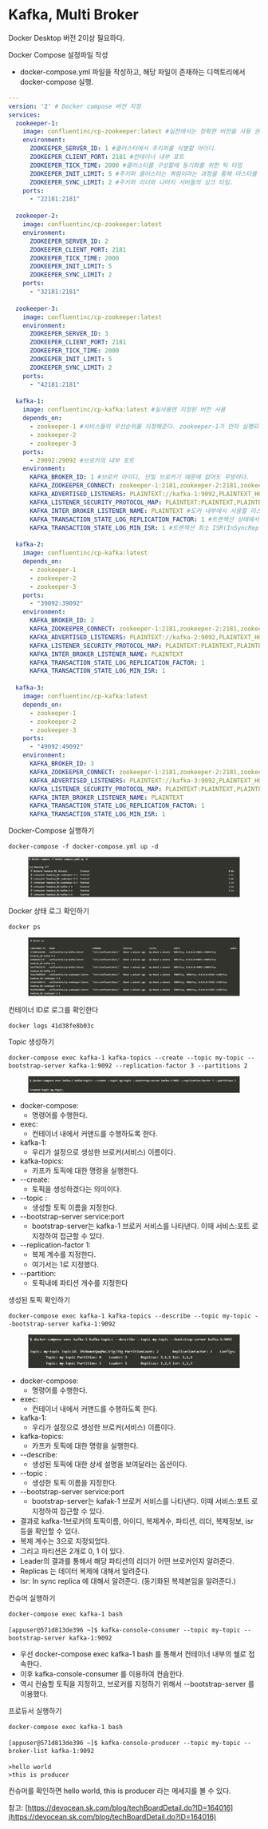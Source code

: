 # Kafka, Multi Broker

Docker Desktop 버전 2이상 필요하다.



Docker Compose 설정파일 작성

* docker-compose.yml 파일을 작성하고, 해당 파일이 존재하는 디렉토리에서 docker-compose 실행.

```yaml
---
version: '2' # Docker compose 버전 지정
services:
  zookeeper-1:
    image: confluentinc/cp-zookeeper:latest #실전에서는 정확한 버전을 사용 권장
    environment:
      ZOOKEEPER_SERVER_ID: 1 #클러스터에서 주키퍼를 식별할 아이디. 
      ZOOKEEPER_CLIENT_PORT: 2181 #컨테이너 내부 포트
      ZOOKEEPER_TICK_TIME: 2000 #클러스터를 구성할때 동기화를 위한 틱 타임
      ZOOKEEPER_INIT_LIMIT: 5 #주키퍼 클러스터는 쿼럼이라는 과정을 통해 마스터를 선출. 리더에게 커넥션을 맺을때 지정할 초기 타임아웃이다.
      ZOOKEEPER_SYNC_LIMIT: 2 #주키퍼 리더와 나머지 서버들의 싱크 타임.
    ports:
      - "22181:2181"

  zookeeper-2:
    image: confluentinc/cp-zookeeper:latest
    environment:
      ZOOKEEPER_SERVER_ID: 2
      ZOOKEEPER_CLIENT_PORT: 2181
      ZOOKEEPER_TICK_TIME: 2000
      ZOOKEEPER_INIT_LIMIT: 5
      ZOOKEEPER_SYNC_LIMIT: 2
    ports:
      - "32181:2181"

  zookeeper-3:
    image: confluentinc/cp-zookeeper:latest
    environment:
      ZOOKEEPER_SERVER_ID: 3
      ZOOKEEPER_CLIENT_PORT: 2181
      ZOOKEEPER_TICK_TIME: 2000
      ZOOKEEPER_INIT_LIMIT: 5
      ZOOKEEPER_SYNC_LIMIT: 2
    ports:
      - "42181:2181"

  kafka-1:
    image: confluentinc/cp-kafka:latest #실사용엔 지정된 버전 사용
    depends_on:
      - zookeeper-1 #서비스들의 우선순위를 지정해준다. zookeeper-1가 먼저 실행되어 있어야 컨테이너가 올라오게 된다.
      - zookeeper-2
      - zookeeper-3
    ports:
      - 29092:29092 #브로커의 내부 포트
    environment:
      KAFKA_BROKER_ID: 1 #브로커 아이디. 단일 브로커기 때문에 없어도 무방하다.
      KAFKA_ZOOKEEPER_CONNECT: zookeeper-1:2181,zookeeper-2:2181,zookeeper-3:2181 #zookeeper에 커넥션하기 위한 대상을 지정한다.
      KAFKA_ADVERTISED_LISTENERS: PLAINTEXT://kafka-1:9092,PLAINTEXT_HOST://localhost:29092 #외부에서 접속하기 위한 리스너이다.
      KAFKA_LISTENER_SECURITY_PROTOCOL_MAP: PLAINTEXT:PLAINTEXT,PLAINTEXT_HOST:PLAINTEXT #보안을 위한 프로토콜 매핑
      KAFKA_INTER_BROKER_LISTENER_NAME: PLAINTEXT #도커 내부에서 사용할 리스너 이름
      KAFKA_TRANSACTION_STATE_LOG_REPLICATION_FACTOR: 1 #트랜잭션 상태에서 복제 계수를 지정
      KAFKA_TRANSACTION_STATE_LOG_MIN_ISR: 1 #트랜잭션 최소 ISR(InSyncReplicas)설정을 지정하는 것으로, 단순 작업하기 위해 복제 계수를 1로 설정.

  kafka-2:
    image: confluentinc/cp-kafka:latest
    depends_on:
      - zookeeper-1
      - zookeeper-2
      - zookeeper-3
    ports:
      - "39092:39092"
    environment:
      KAFKA_BROKER_ID: 2
      KAFKA_ZOOKEEPER_CONNECT: zookeeper-1:2181,zookeeper-2:2181,zookeeper-3:2181
      KAFKA_ADVERTISED_LISTENERS: PLAINTEXT://kafka-2:9092,PLAINTEXT_HOST://localhost:39092
      KAFKA_LISTENER_SECURITY_PROTOCOL_MAP: PLAINTEXT:PLAINTEXT,PLAINTEXT_HOST:PLAINTEXT
      KAFKA_INTER_BROKER_LISTENER_NAME: PLAINTEXT
      KAFKA_TRANSACTION_STATE_LOG_REPLICATION_FACTOR: 1
      KAFKA_TRANSACTION_STATE_LOG_MIN_ISR: 1

  kafka-3:
    image: confluentinc/cp-kafka:latest
    depends_on:
      - zookeeper-1
      - zookeeper-2
      - zookeeper-3
    ports:
      - "49092:49092"
    environment:
      KAFKA_BROKER_ID: 3
      KAFKA_ZOOKEEPER_CONNECT: zookeeper-1:2181,zookeeper-2:2181,zookeeper-3:2181
      KAFKA_ADVERTISED_LISTENERS: PLAINTEXT://kafka-3:9092,PLAINTEXT_HOST://localhost:49092
      KAFKA_LISTENER_SECURITY_PROTOCOL_MAP: PLAINTEXT:PLAINTEXT,PLAINTEXT_HOST:PLAINTEXT
      KAFKA_INTER_BROKER_LISTENER_NAME: PLAINTEXT
      KAFKA_TRANSACTION_STATE_LOG_REPLICATION_FACTOR: 1
      KAFKA_TRANSACTION_STATE_LOG_MIN_ISR: 1
```



Docker-Compose 실행하기

```
docker-compose -f docker-compose.yml up -d
```

<figure><img src="../.gitbook/assets/image (44).png" alt=""><figcaption></figcaption></figure>

Docker 상태 로그 확인하기

```
docker ps
```

<figure><img src="../.gitbook/assets/image (45).png" alt=""><figcaption></figcaption></figure>

컨테이너 ID로 로그를 확인한다

```
docker logs 41d38fe8b03c
```



Topic 생성하기

```
docker-compose exec kafka-1 kafka-topics --create --topic my-topic --bootstrap-server kafka-1:9092 --replication-factor 3 --partitions 2
```

<figure><img src="../.gitbook/assets/image (46).png" alt=""><figcaption></figcaption></figure>

* docker-compose:
  * 명령어를 수행한다.
* exec:
  * 컨테이너 내에서 커맨드를 수행하도록 한다.
* kafka-1:
  * 우리가 설정으로 생성한 브로커(서비스) 이름이다.
* kafka-topics:
  * 카프카 토픽에 대한 명령을 실행한다.
* \--create:
  * 토픽을 생성하겠다는 의미이다.
* \--topic :
  * 생성할 토픽 이름을 지정한다.
* \--bootstrap-server service:port
  * bootstrap-server는 kafka-1 브로커 서비스를 나타낸다. 이때 서비스:포트 로 지정하여 접근할 수 있다.
* \--replication-factor 1:
  * 복제 계수를 지정한다.
  * 여기서는 1로 지정했다.
* \--partition:
  * 토픽내에 파티션 개수를 지정한다



생성된 토픽 확인하기

```
docker-compose exec kafka-1 kafka-topics --describe --topic my-topic --bootstrap-server kafka-1:9092 
```

<figure><img src="../.gitbook/assets/image (47).png" alt=""><figcaption></figcaption></figure>

* docker-compose:
  * 명령어를 수행한다.
* exec:
  * 컨테이너 내에서 커맨드를 수행하도록 한다.
* kafka-1:
  * 우리가 설정으로 생성한 브로커(서비스) 이름이다.
* kafka-topics:
  * 카프카 토픽에 대한 명령을 실행한다.
* \--describe:
  * 생성된 토픽에 대한 상세 설명을 보여달라는 옵션이다.
* \--topic :
  * 생성한 토픽 이름을 지정한다.
* \--bootstrap-server service:port
  * bootstrap-server는 kafak-1 브로커 서비스를 나타낸다. 이때 서비스:포트 로 지정하여 접근할 수 있다.
* 결과로 kafka-1브로커의 토픽이름, 아이디, 복제계수, 파티션, 리더, 복제정보, isr 등을 확인할 수 있다.
* 복제 계수는 3으로 지정되었다.
* 그리고 파티션은 2개로 0, 1 이 있다.
* Leader의 결과를 통해서 해당 파티션의 리더가 어떤 브로커인지 알려준다.
* Replicas 는 데이터 복제에 대해서 알려준다.
* Isr: In sync replica 에 대해서 알려준다. (동기화된 복제본임을 알려준다.)



컨슈머 실행하기

```
docker-compose exec kafka-1 bash

[appuser@571d813de396 ~]$ kafka-console-consumer --topic my-topic --bootstrap-server kafka-1:9092
```

* 우선 docker-compose exec kafka-1 bash 를 통해서 컨테이너 내부의 쉘로 접속한다.
* 이후 kafka-console-consumer 를 이용하여 컨슘한다.
* 역시 컨슘할 토픽을 지정하고, 브로커를 지정하기 위해서 --bootstrap-server 를 이용했다.



프로듀서 실행하기

```
docker-compose exec kafka-1 bash 

[appuser@571d813de396 ~]$ kafka-console-producer --topic my-topic --broker-list kafka-1:9092

>hello world
>this is producer
```

컨슈머를 확인하면 hello world, this is producer 라는 메세지를 볼 수 있다.



참고: [https://devocean.sk.com/blog/techBoardDetail.do?ID=164016](https://devocean.sk.com/blog/techBoardDetail.do?ID=164016)
